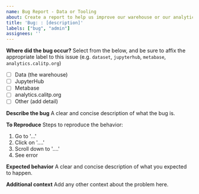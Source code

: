```yaml
---
name: Bug Report - Data or Tooling
about: Create a report to help us improve our warehouse or our analytics tooling.
title: 'Bug: : [description]'
labels: ["bug", "admin"]
assignees: ''
---
```

**Where did the bug occur?**
Select from the below, and be sure to affix the appropriate label to this issue (e.g. `dataset`, `jupyterhub`, `metabase`, `analytics.calitp.org`)
- [ ] Data (the warehouse)
- [ ] JupyterHub
- [ ] Metabase
- [ ] analytics.calitp.org  
- [ ] Other (add detail)

**Describe the bug**
A clear and concise description of what the bug is.

**To Reproduce**
Steps to reproduce the behavior:
1. Go to '...'
2. Click on '....'
3. Scroll down to '....'
4. See error

**Expected behavior**
A clear and concise description of what you expected to happen.

**Additional context**
Add any other context about the problem here.
